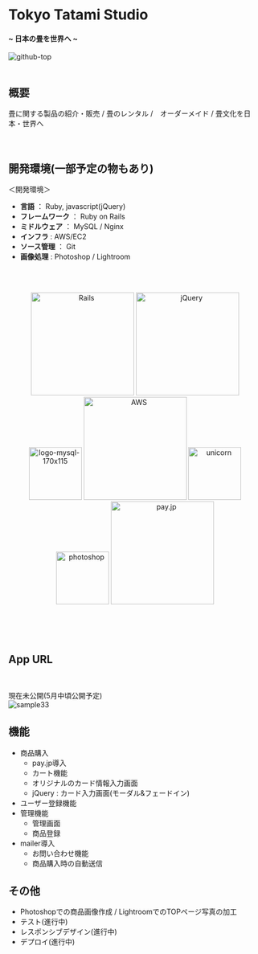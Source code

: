 # Tokyo Tatami Studio

#### ~ 日本の畳を世界へ ~


![github-top](https://user-images.githubusercontent.com/54761041/78881229-75988d80-7a91-11ea-8d76-5b9747c0bc0d.jpg)
<br>
<br>
## 概要
畳に関する製品の紹介・販売 / 畳のレンタル /　オーダーメイド / 畳文化を日本・世界へ
<br>
<br>
<br>

## 開発環境(一部予定の物もあり)

＜開発環境＞
- **言語** ： Ruby, javascript(jQuery)
- **フレームワーク** ： Ruby on Rails
- **ミドルウェア** ： MySQL / Nginx
- **インフラ** : AWS/EC2
- **ソース管理** ： Git
- **画像処理** : Photoshop / Lightroom

<br>
<br>

<p align="center">
  
<img alt="Rails" src="https://user-images.githubusercontent.com/54761041/78968299-1a24d900-7b3f-11ea-8f5a-eb7e23e115a1.png" width="205px" >
<img alt="jQuery" src="https://user-images.githubusercontent.com/54761041/78968245-011c2800-7b3f-11ea-8991-a5c9f86ee9f3.png" width="205px" >
<br>
<img alt="logo-mysql-170x115" src="https://user-images.githubusercontent.com/54761041/78968271-0ed1ad80-7b3f-11ea-9c66-e12f392847c3.png" width="105px" >
<img alt="AWS" src="https://user-images.githubusercontent.com/54761041/78968261-0aa59000-7b3f-11ea-9e4a-2190a12a518b.jpg" width="205px" >
<img alt="unicorn" src="https://user-images.githubusercontent.com/54761041/78968284-109b7100-7b3f-11ea-89e0-3782b96ff7ed.png" width="105px" >
<img alt="photoshop" src="https://user-images.githubusercontent.com/54761041/78968259-08433600-7b3f-11ea-94db-8c965fd2c26b.png" width="105px" >
<img alt="pay.jp" src="https://user-images.githubusercontent.com/54761041/78970118-899cc780-7b43-11ea-82a6-50832217b6b8.jpg" width="205px">


</p>

<br>
<br>
<br>

## App URL
<br>

現在未公開(5月中頃公開予定)  
![sample33](https://user-images.githubusercontent.com/54761041/78972316-6e808680-7b48-11ea-8f41-9c0e4006f947.gif)

## 機能
- 商品購入
  - pay.jp導入
  - カート機能
  - オリジナルのカード情報入力画面
  - jQuery : カード入力画面(モーダル&フェードイン)
- ユーザー登録機能
- 管理機能
  - 管理画面
  - 商品登録
- mailer導入
  - お問い合わせ機能
  - 商品購入時の自動送信
  
## その他
- Photoshopでの商品画像作成 / LightroomでのTOPページ写真の加工
- テスト(進行中)
- レスポンシブデザイン(進行中)
- デプロイ(進行中)

 

